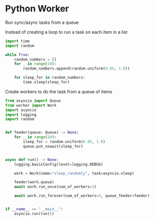 # Python Worker

Run sync/async tasks from a queue

Instead of creating a loop to run a task on each item in a list
```python
import time
import random

while True:
    random_numbers = []
    for _ in range(10):
        random_numbers.append(random.uniform(0.05, 1.0))

    for sleep_for in random_numbers:
        time.sleep(sleep_for)
```

Create workers to do the task from a queue of items
```python
from asyncio import Queue
from worker import Work
import asyncio
import logging
import random


def feeder(queue: Queue) -> None:
    for _ in range(10):
        sleep_for = random.uniform(0.05, 1.0)
        queue.put_nowait(sleep_for)


async def run() -> None:
    logging.basicConfig(level=logging.DEBUG)

    work = Work(name="sleep_randomly", task=asyncio.sleep)

    feeder(work.queue)
    await work.run_once(num_of_workers=3)

    await work.run_forever(num_of_workers=3, queue_feeder=feeder)


if __name__ == "__main__":
    asyncio.run(run())
```
